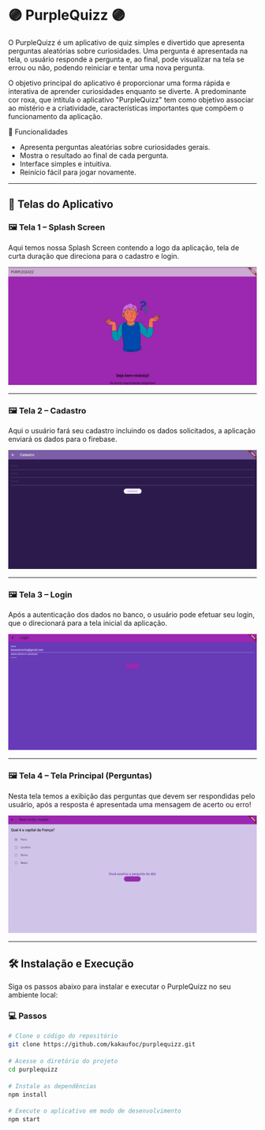 # 🟣 PurpleQuizz 🟣
<p>
  O PurpleQuizz é um aplicativo de quiz simples e divertido que apresenta perguntas aleatórias sobre curiosidades. 
  Uma pergunta é apresentada na tela, o usuário responde a pergunta e, ao final, pode visualizar na tela se errou ou não, podendo reiniciar e tentar uma nova pergunta.
</p>
<p>
  O objetivo principal do aplicativo é proporcionar uma forma rápida e interativa de aprender curiosidades enquanto se diverte. A predominante cor roxa, que intitula o aplicativo "PurpleQuizz" tem como objetivo associar ao mistério e a criatividade, características importantes que compõem o funcionamento da aplicação. 
</p>
 🚀 Funcionalidades

- Apresenta perguntas aleatórias sobre curiosidades gerais.
- Mostra o resultado ao final de cada pergunta.
- Interface simples e intuitiva.
- Reinício fácil para jogar novamente.

---

## 📲 Telas do Aplicativo

### 🖼️ Tela 1 – Splash Screen
Aqui temos nossa Splash Screen contendo a logo da aplicação, tela de curta duração que direciona para o cadastro e login.

![Tela 1](tela1.png)

---

### 🖼️ Tela 2 – Cadastro
Aqui o usuário fará seu cadastro incluindo os dados solicitados, a aplicação enviará os dados para o firebase.

![Tela 2](tela2.png)

---

### 🖼️ Tela 3 – Login
Após a autenticação dos dados no banco, o usuário pode efetuar seu login, que o direcionará para a tela inicial da aplicação.

![Tela 3](tela3.png)

---

### 🖼️ Tela 4 – Tela Principal (Perguntas)
Nesta tela temos a exibição das perguntas que devem ser respondidas pelo usuário, após a resposta é apresentada uma mensagem de acerto ou erro!

![Tela 4](tela4.png)

---

## 🛠️ Instalação e Execução

Siga os passos abaixo para instalar e executar o PurpleQuizz no seu ambiente local:

### 💻 Passos

```bash
# Clone o código do repositório
git clone https://github.com/kakaufoc/purplequizz.git

# Acesse o diretório do projeto
cd purplequizz

# Instale as dependências
npm install

# Execute o aplicativo em modo de desenvolvimento
npm start


